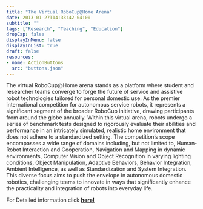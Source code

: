 ```yaml
---
title: "The Virtual RoboCup@Home Arena"
date: 2013-01-27T14:33:42-04:00
subtitle: ""
tags: ["Research", "Teaching", "Education"]
dropCap: false
displayInMenu: false
displayInList: true
draft: false
resources:
- name: ActionButtons
  src: "buttons.json"
---
```


The virtual RoboCup@Home arena stands as a platform where student and researcher teams converge to forge the future of service and assistive robot technologies tailored for personal domestic use.
As the premier international competition for autonomous service robots, it represents a significant segment of the broader RoboCup initiative, drawing participants from around the globe annually.
Within this virtual arena, robots undergo a series of benchmark tests designed to rigorously evaluate their abilities and performance in an intricately simulated, realistic home environment that does not adhere to a standardized setting.
The competition’s scope encompasses a wide range of domains including, but not limited to, Human-Robot Interaction and Cooperation, Navigation and Mapping in dynamic environments, Computer Vision and Object Recognition in varying lighting conditions, Object Manipulation, Adaptive Behaviors, Behavior Integration, Ambient Intelligence, as well as Standardization and System Integration.
This diverse focus aims to push the envelope in autonomous domestic robotics, challenging teams to innovate in ways that significantly enhance the practicality and integration of robots into everyday life.


<div class="hidde-after-preview">
  For Detailed information click
  <a class="btn btn-success" target="_blank" href="the-virtual-robocuphome-arena"><b>here!</b></a>
</div>

<!--more-->

<!-- <div class="main-well-flex-container" style="margin:20px;align-items: center;">

  <div style="flex:30%;">
      <img src="profile_picture.png" style="clip-path: circle(35%);">
  </div>

  <div style="flex:70%;">
    <h3>Replace with Name</h3>
    Tel:     +49 XXXXXXXXXX <br>
    Fax:     +49 XXXXXXXXXX <br>
    Mail:    <a href="mailto:XXXXXXX@cs.uni-bremen.de">XXXXXX@cs.uni-bremen.de</a> <br>
    <a style="color:red" href="https://ai.uni-bremen.de/team/XXXXXXXXX">
    <span style="font-size: 15px;">Profile</span>
    </a>
  </div>

</div> -->

